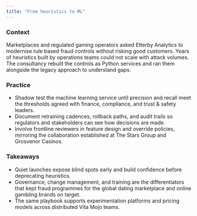```yaml
---
title: "From heuristics to ML"
---
```


### Context
Marketplaces and regulated gaming operators asked Etterby Analytics to modernise rule based fraud controls without risking good customers. Years of heuristics built by operations teams could not scale with attack volumes. The consultancy rebuilt the controls as Python services and ran them alongside the legacy approach to understand gaps.

### Practice
- Shadow test the machine learning service until precision and recall meet the thresholds agreed with finance, compliance, and trust & safety leaders.
- Document retraining cadences, rollback paths, and audit trails so regulators and stakeholders can see how decisions are made.
- Involve frontline reviewers in feature design and override policies, mirroring the collaboration established at The Stars Group and Grosvenor Casinos.

### Takeaways
- Quiet launches expose blind spots early and build confidence before deprecating heuristics.
- Governance, change management, and training are the differentiators that kept fraud programmes for the global dating marketplace and online gambling brands on target.
- The same playbook supports experimentation platforms and pricing models across distributed Vita Mojo teams.

